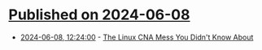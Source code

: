 # [Published on 2024-06-08](index.md)

* [2024-06-08, 12:24:00](https://soylentnews.org/article.pl?sid=24/06/07/0726209&from=rss) - [The Linux CNA Mess You Didn't Know About](https://soylentnews.org/article.pl?sid=24/06/07/0726209&from=rss)
